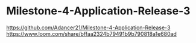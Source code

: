 # Milestone-4-Application-Release-3
https://github.com/Adancer21/Milestone-4-Application-Release-3
https://www.loom.com/share/bffaa2324b79491b9b790818a1e680ad
